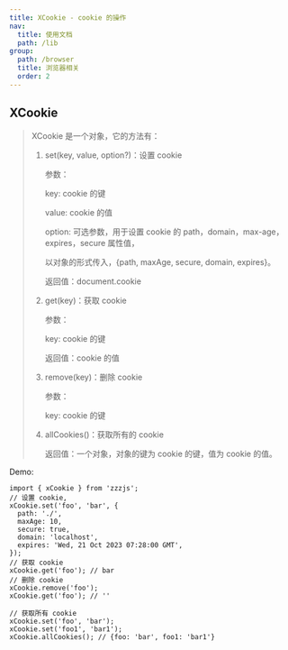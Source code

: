 ```yaml
---
title: XCookie - cookie 的操作
nav:
  title: 使用文档
  path: /lib
group:
  path: /browser
  title: 浏览器相关
  order: 2
---
```


## XCookie

> XCookie 是一个对象，它的方法有：
>
> 1.  set(key, value, option?)：设置 cookie
>
>     参数：
>
>     key: cookie 的键
>
>     value: cookie 的值
>
>     option: 可选参数，用于设置 cookie 的 path，domain，max-age，expires，secure 属性值，
>
>     以对象的形式传入，{path, maxAge, secure, domain, expires}。
>
>     返回值：document.cookie
>
> 2.  get(key)：获取 cookie
>
>     参数：
>
>     key: cookie 的键
>
>     返回值：cookie 的值
>
> 3.  remove(key)：删除 cookie
>
>     参数：
>
>     key: cookie 的键
>
> 4.  allCookies()：获取所有的 cookie
>
>     返回值：一个对象，对象的键为 cookie 的键，值为 cookie 的值。

Demo:

```tsx | pure
import { xCookie } from 'zzzjs';
// 设置 cookie,
xCookie.set('foo', 'bar', {
  path: './',
  maxAge: 10,
  secure: true,
  domain: 'localhost',
  expires: 'Wed, 21 Oct 2023 07:28:00 GMT',
});
// 获取 cookie
xCookie.get('foo'); // bar
// 删除 cookie
xCookie.remove('foo');
xCookie.get('foo'); // ''

// 获取所有 cookie
xCookie.set('foo', 'bar');
xCookie.set('foo1', 'bar1');
xCookie.allCookies(); // {foo: 'bar', foo1: 'bar1'}
```
